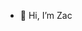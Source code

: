 - 👋 Hi, I’m Zac



<!---
zwhumphrey/zwhumphrey is a ✨ special ✨ repository because its `README.md` (this file) appears on your GitHub profile.
You can click the Preview link to take a look at your changes.
--->
